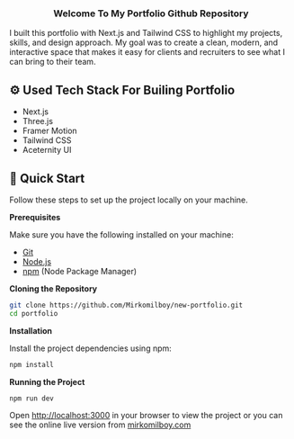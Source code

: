 <div align="center">
  <h3 align="center">Welcome To My Portfolio Github Repository</h3>
</div>

<p>I built this portfolio with Next.js and Tailwind CSS to highlight my projects, skills, and design approach. My goal was to create a clean, modern, and interactive space that makes it easy for clients and recruiters to see what I can bring to their team.</p>


## <a name="tech-stack">⚙️ Used Tech Stack For Builing Portfolio</a>

- Next.js
- Three.js
- Framer Motion
- Tailwind CSS
- Aceternity UI

## <a name="quick-start">🤸 Quick Start</a>

Follow these steps to set up the project locally on your machine.

**Prerequisites**

Make sure you have the following installed on your machine:

- [Git](https://git-scm.com/)
- [Node.js](https://nodejs.org/en)
- [npm](https://www.npmjs.com/) (Node Package Manager)

**Cloning the Repository**

```bash
git clone https://github.com/Mirkomilboy/new-portfolio.git
cd portfolio
```

**Installation**

Install the project dependencies using npm:

```bash
npm install
```

**Running the Project**

```bash
npm run dev
```

Open [http://localhost:3000](http://localhost:3000) in your browser to view the project or you can see the online live version from [mirkomilboy.com](mirkomilboy.vercel.app)